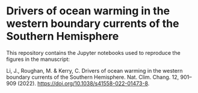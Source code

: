 # Drivers of ocean warming in the western boundary currents of the Southern Hemisphere
This repository contains the Jupyter notebooks used to reproduce the figures in the manuscript:

Li, J., Roughan, M. & Kerry, C. Drivers of ocean warming in the western boundary currents of the Southern Hemisphere. Nat. Clim. Chang. 12, 901–909 (2022). https://doi.org/10.1038/s41558-022-01473-8.
